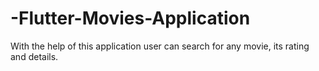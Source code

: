 # -Flutter-Movies-Application
With the help of this application user can search for any movie, its rating and details.
